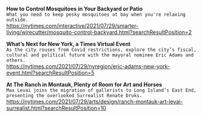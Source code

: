 **How to Control Mosquitoes in Your Backyard or Patio**\
`What you need to keep pesky mosquitoes at bay when you're relaxing outside.`\
https://nytimes.com/interactive/2021/07/29/smarter-living/wirecutter/mosquito-control-backyard.html?searchResultPosition=2

**What’s Next for New York, a Times Virtual Event**\
`As the city rouses from Covid restrictions, explore the city’s fiscal, cultural and political future with the mayoral nominee Eric Adams and others.`\
https://nytimes.com/2021/07/29/nyregion/eric-adams-new-york-event.html?searchResultPosition=5

**At The Ranch in Montauk, Plenty of Room for Art and Horses**\
`Max Levai joins the migration of gallerists to Long Island’s East End, presenting the overlooked Surrealist Renate Druks.`\
https://nytimes.com/2021/07/29/arts/design/ranch-montauk-art-levai-surrealist.html?searchResultPosition=10

